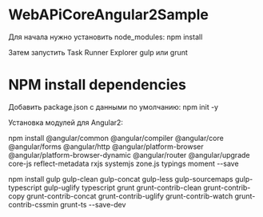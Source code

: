 # WebAPiCoreAngular2Sample

Для начала нужно установить node_modules: npm install

Затем запустить Task Runner Explorer gulp или grunt

# NPM install dependencies

Добавить package.json с данными по умолчанию: npm init -y

Установка модулей для Angular2: 

npm install @angular/common @angular/compiler @angular/core @angular/forms @angular/http @angular/platform-browser @angular/platform-browser-dynamic @angular/router @angular/upgrade core-js reflect-metadata rxjs systemjs zone.js typings moment --save

npm install gulp gulp-clean gulp-concat gulp-less gulp-sourcemaps gulp-typescript gulp-uglify typescript grunt grunt-contrib-clean grunt-contrib-copy grunt-contrib-concat grunt-contrib-uglify grunt-contrib-watch grunt-contrib-cssmin grunt-ts --save-dev
